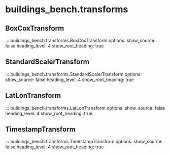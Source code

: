 # buildings_bench.transforms

## BoxCoxTransform

::: buildings_bench.transforms.BoxCoxTransform
    options:
        show_source: false
        heading_level: 4
        show_root_heading: true

## StandardScalerTransform

::: buildings_bench.transforms.StandardScalerTransform
    options:
        show_source: false
        heading_level: 4
        show_root_heading: true

## LatLonTransform

::: buildings_bench.transforms.LatLonTransform
    options:
        show_source: false
        heading_level: 4
        show_root_heading: true

## TimestampTransform

::: buildings_bench.transforms.TimestampTransform
    options:
        show_source: false
        heading_level: 4
        show_root_heading: true

